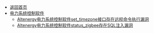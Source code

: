 - [返回首页](/)
- [电力系统控制软件](电力系统控制软件/)
  - [Altenergy电力系统控制软件set_timezone接口存在远程命令执行漏洞](电力系统控制软件/Altenergy电力系统控制软件set_timezone接口存在远程命令执行漏洞.md)
  - [Altenergy电力系统控制软件status_zigbee存在SQL注入漏洞](电力系统控制软件/Altenergy电力系统控制软件status_zigbee存在SQL注入漏洞.md)
